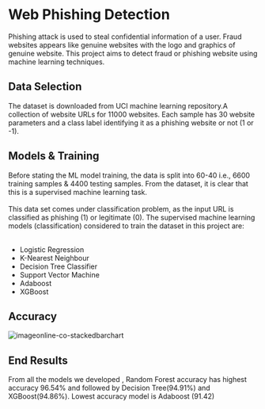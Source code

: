 # Web Phishing Detection
Phishing attack is used to steal confidential information of a user. Fraud websites appears like genuine websites with the logo and graphics of genuine website. This project aims to detect fraud or phishing website using machine learning techniques.

## Data Selection
The dataset is downloaded from UCI machine learning repository.A collection of website URLs for 11000 websites. Each sample has 30 website parameters and a class label identifying it as a phishing website or not (1 or -1).

## Models & Training
Before stating the ML model training, the data is split into 60-40 i.e., 6600 training samples & 4400 testing samples. From the dataset, it is clear that this is a supervised machine learning task. <br/> <br/>
This data set comes under classification problem, as the input URL is classified as phishing (1) or legitimate (0). The supervised machine learning models (classification) considered to train the dataset in this project are: <br/> <br/>
- Logistic Regression <br/>
- K-Nearest Neighbour  <br/>
- Decision Tree Classifier  <br/>
- Support Vector Machine <br/>
- Adaboost <br/>
- XGBoost  <br/>

## Accuracy  
![imageonline-co-stackedbarchart](https://user-images.githubusercontent.com/73738015/102687445-25272180-4215-11eb-83ba-260e92bbfa18.png)

## End Results
From all the models we developed , Random Forest accuracy has highest accuracy 96.54% and followed by Decision Tree(94.91%) and XGBoost(94.86%). Lowest accuracy model is Adaboost (91.42)
 
